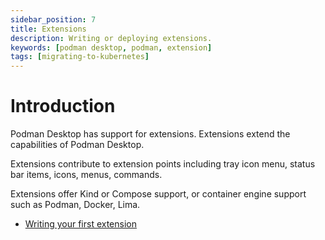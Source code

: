 ```yaml
---
sidebar_position: 7
title: Extensions
description: Writing or deploying extensions.
keywords: [podman desktop, podman, extension]
tags: [migrating-to-kubernetes]
---
```


# Introduction

Podman Desktop has support for extensions. Extensions extend the capabilities of Podman Desktop.

Extensions contribute to extension points including tray icon menu, status bar items, icons, menus, commands.

Extensions offer Kind or Compose support, or container engine support such as Podman, Docker, Lima.

* [Writing your first extension](./extensions/write/)
